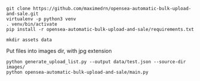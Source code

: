 ```
git clone https://github.com/maximedrn/opensea-automatic-bulk-upload-and-sale.git
virtualenv -p python3 venv
. venv/bin/activate
pip install -r opensea-automatic-bulk-upload-and-sale/requirements.txt

mkdir assets data
```

Put files into images dir, with jpg extension

```
python generate_upload_list.py --output data/test.json --source-dir images/
python opensea-automatic-bulk-upload-and-sale/main.py
```
